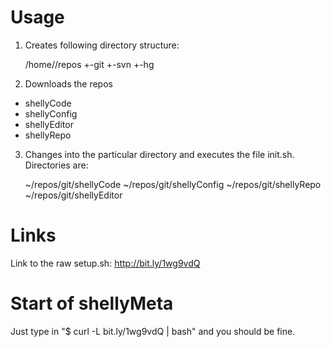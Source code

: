 Usage
=====
1) Creates following directory structure:

    /home/<user>/repos
                 +-git
                 +-svn
                 +-hg
                 
2) Downloads the repos
* shellyCode
* shellyConfig
* shellyEditor
* shellyRepo

3) Changes into the particular directory and executes the file init.sh. 
Directories are:

    ~/repos/git/shellyCode 
    ~/repos/git/shellyConfig
    ~/repos/git/shellyRepo
    ~/repos/git/shellyEditor

Links
=====
Link to the raw setup.sh: http://bit.ly/1wg9vdQ

Start of shellyMeta
===================
Just type in "$ curl -L bit.ly/1wg9vdQ | bash" and you should be fine.
